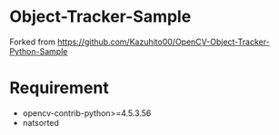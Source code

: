 # Object-Tracker-Sample
 Forked from https://github.com/Kazuhito00/OpenCV-Object-Tracker-Python-Sample

# Requirement 
* opencv-contrib-python>=4.5.3.56
* natsorted

